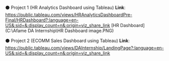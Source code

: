 ⚫ Project 1 (HR Analytics Dashboard using Tableau)
**Link**: https://public.tableau.com/views/HRAnalyticsDashboardPre-Final/HRDashboard?:language=en-US&:sid=&:display_count=n&:origin=viz_share_link
[HR Dashboard](C:\Afame DA Internship\HR Dashboard image.PNG)


⚫ Project 2 (ECOMM Sales Dashboard using Tableau)
**Link**: https://public.tableau.com/views/DAInternship/LandingPage?:language=en-US&:sid=&:display_count=n&:origin=viz_share_link
